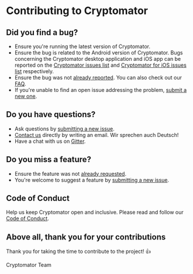 # Contributing to Cryptomator

## Did you find a bug?

- Ensure you're running the latest version of Cryptomator.
- Ensure the bug is related to the Android version of Cryptomator. Bugs concerning the Cryptomator desktop application and iOS app can be reported on the [Cryptomator issues list](https://github.com/cryptomator/cryptomator/issues) and [Cryptomator for iOS issues list](https://github.com/cryptomator/cryptomator-ios/issues) respectively.
- Ensure the bug was not [already reported](https://github.com/cryptomator/cryptomator-android/issues). You can also check out our [FAQ](https://cryptomator.org/faq/).
- If you're unable to find an open issue addressing the problem, [submit a new one](https://github.com/cryptomator/cryptomator-android/issues/new).

## Do you have questions?

- Ask questions by [submitting a new issue](https://github.com/cryptomator/cryptomator-android/issues/new).
- [Contact us](https://cryptomator.org/contact/) directly by writing an email. Wir sprechen auch Deutsch!
- Have a chat with us on [Gitter](https://gitter.im/cryptomator/cryptomator).

## Do you miss a feature?

- Ensure the feature was not [already requested](https://github.com/cryptomator/cryptomator-android/issues).
- You're welcome to suggest a feature by [submitting a new issue](https://github.com/cryptomator/cryptomator-android/issues/new).

## Code of Conduct

Help us keep Cryptomator open and inclusive. Please read and follow our [Code of Conduct](https://github.com/cryptomator/cryptomator-android/blob/master/CODE_OF_CONDUCT.md).

## Above all, thank you for your contributions

Thank you for taking the time to contribute to the project! :+1:

Cryptomator Team

